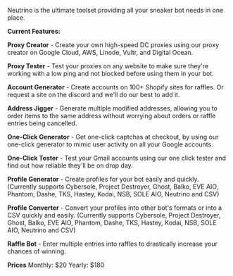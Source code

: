 Neutrino is the ultimate toolset providing all your sneaker bot needs in one place.

**Current Features:**

**Proxy Creator** - Create your own high-speed DC proxies using our proxy creator on Google Cloud, AWS, Linode, Vultr, and Digital Ocean.

**Proxy Tester** - Test your proxies on any website to make sure they're working with a low ping and not blocked before using them in your bot.

**Account Generator** - Create accounts on 100+ Shopify sites for raffles. Or request a site on the discord and we'll do our best to add it.

**Address Jigger** - Generate multiple modified addresses, allowing you to order items to the same address without worrying about orders or raffle entries being cancelled.

**One-Click Generator** - Get one-click captchas at checkout, by using our one-click generator to mimic user activity on all your Google accounts.

**One-Click Tester** - Test your Gmail accounts using our one click tester and find out how reliable they'll be on drop day.

**Profile Generator** - Create profiles for your bot easily and quickly. (Currently supports Cybersole, Project Destroyer, Ghost, Balko, EVE AIO, Phantom, Dashe, TKS, Hastey, Kodai, NSB, SOLE AIO, Neutrino and CSV)

**Profile Converter** - Convert your profiles into other bot's formats or into a CSV quickly and easily. (Currently supports Cybersole, Project Destroyer, Ghost, Balko, EVE AIO, Phantom, Dashe, TKS, Hastey, Kodai, NSB, SOLE AIO, Neutrino and CSV)

**Raffle Bot** - Enter multiple entries into raffles to drastically increase your chances of winning.

**Prices**
Monthly: $20
Yearly: $180
